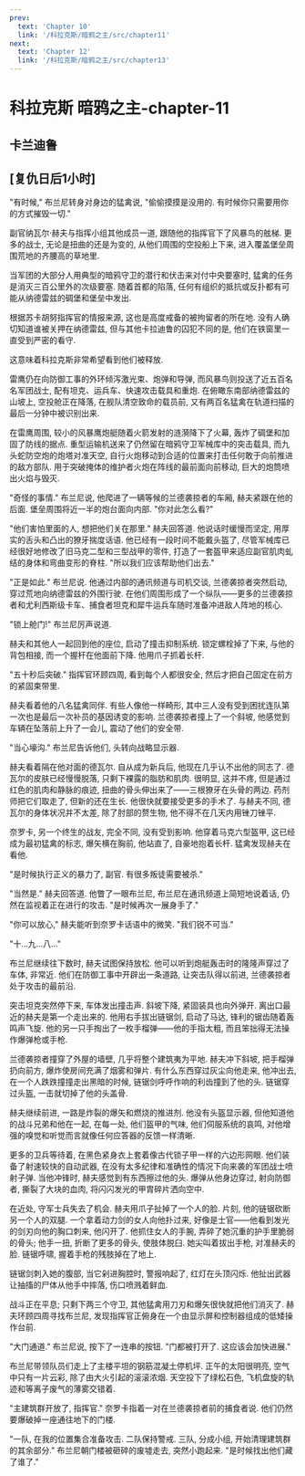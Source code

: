 ```yaml
---
prev:
  text: 'Chapter 10'
  link: '/科拉克斯/暗鸦之主/src/chapter11'
next:
  text: 'Chapter 12'
  link: '/科拉克斯/暗鸦之主/src/chapter13'
---
```


# 科拉克斯 暗鸦之主-chapter-11

## 卡兰迪鲁

## [复仇日后1小时]

"有时候," 布兰尼转身对身边的猛禽说, "偷偷摸摸是没用的. 有时候你只需要用你的方式摧毁一切."

副官纳瓦尔·赫夫与指挥小组其他成员一道, 跟随他的指挥官下了风暴鸟的舷梯. 更多的战士, 无论是扭曲的还是为变的, 从他们周围的空投船上下来, 进入覆盖堡垒周围荒地的齐腰高的草地里.

当军团的大部分人用典型的暗鸦守卫的潜行和伏击来对付中央要塞时, 猛禽的任务是消灭三百公里外的次级要塞. 随着首都的陷落, 任何有组织的抵抗或反扑都有可能从纳德雷兹的碉堡和堡垒中发出.

根据苏卡胡努指挥官的情报来源, 这也是高度戒备的被拘留者的所在地. 没有人确切知道谁被关押在纳德雷兹, 但与其他卡拉迪鲁的囚犯不同的是, 他们在铁窗里一直受到严密的看守.

这意味着科拉克斯非常希望看到他们被释放.

雷鹰仍在向防御工事的外环倾泻激光束、炮弹和导弹, 而风暴鸟则投送了近五百名名军团战士, 配有坦克、运兵车、快速攻击载具和重炮. 在俯瞰东南部纳德雷兹的山坡上, 空投舱正在降落, 在舰队清空致命的载员前, 又有两百名猛禽在轨道扫描的最后一分钟中被识别出来.

在雷鹰周围, 较小的风暴鹰炮艇随着火箭发射的涟漪降下了火幕, 轰炸了碉堡和加固了防线的据点. 重型运输机送来了仍然留在暗鸦守卫军械库中的突击载具, 而九头蛇防空炮的炮塔对准天空, 自行火炮移动到合适的位置来打击任何敢于向前推进的敌方部队. 用于突破掩体的维护者火炮在阵线的最前面向前移动, 巨大的炮筒喷出火焰与毁灭.

"奇怪的事情." 布兰尼说, 他爬进了一辆等候的兰德袭掠者的车厢, 赫夫紧跟在他的后面. 堡垒周围将近一半的炮台面向内部. "你对此怎么看?"

"他们害怕里面的人, 想把他们关在那里." 赫夫回答道. 他说话时缓慢而坚定, 用厚实的舌头和凸出的獠牙揣度话语. 他已经有一段时间不能戴头盔了, 尽管军械库已经很好地修改了旧马克二型和三型战甲的零件, 打造了一套盔甲来适应副官肌肉虬结的身体和弯曲变形的脊柱. "所以我们应该帮助他们出去."

"正是如此." 布兰尼说. 他通过内部的通讯频道与司机交谈, 兰德袭掠者突然启动, 穿过荒地向纳德雷兹的外围行驶. 在他们周围形成了一个纵队——更多的兰德袭掠者和尤利西斯级卡车、捕食者坦克和犀牛运兵车随时准备冲进敌人阵地的核心.

"锁上舱门!" 布兰尼厉声说道.

赫夫和其他人一起回到他的座位, 启动了撞击抑制系统. 锁定螺栓掉了下来, 与他的背包相接, 而一个握杆在他面前下降. 他用爪子抓着长杆.

"五十秒后突破." 指挥官环顾四周, 看到每个人都很安全, 然后才把自己固定在前方的紧固束带里.

赫夫看着他的八名猛禽同伴. 有些人像他一样畸形, 其中三人没有受到困扰连队第一次也是最后一次补员的基因诱变的影响. 兰德袭掠者撞上了一个斜坡, 他感觉到车辆在坠落前上升了一会儿, 震动了他们的安全带.

"当心壕沟." 布兰尼告诉他们, 头转向战略显示器.

赫夫看着隔在他对面的德瓦尔. 自从成为新兵后, 他现在几乎认不出他的同志了. 德瓦尔的皮肤已经慢慢脱落, 只剩下裸露的脂肪和肌肉. 很明显, 这并不疼, 但是通过红色的肌肉和静脉的痕迹, 扭曲的骨头伸出来了——三根獠牙在头骨的两边. 药剂师把它们取走了, 但新的还在生长. 他很快就要接受更多的手术了. 与赫夫不同, 德瓦尔的身体状况并不太差, 除了肘部的赘生物, 他不得不在几天内用锉刀锉平.

奈罗卡, 另一个终生的战友, 完全不同, 没有受到影响. 他穿着马克六型盔甲, 这已经成为最初猛禽的标志, 爆矢横在胸前, 他站直了, 自豪地抱着长杆. 猛禽发现赫夫在看他.

"是时候执行正义的暴力了, 副官. 有很多叛徒需要被杀."

"当然是." 赫夫回答道. 他瞥了一眼布兰尼, 布兰尼在通讯频道上简短地说着话, 仍然在监视着正在进行的攻击. "是时候再次一展身手了."

"你可以放心," 赫夫能听到奈罗卡话语中的微笑. "我们锐不可当."

"十…九…八…"

布兰尼继续往下数时, 赫夫试图保持放松. 他可以听到炮艇轰击时的隆隆声穿过了车体, 非常近. 他们在防御工事中开辟出一条道路, 让突击队得以前进, 兰德袭掠者处于攻击的最前沿.

突击坦克突然停下来, 车体发出撞击声. 斜坡下降, 紧固装具也向外弹开. 离出口最近的赫夫是第一个走出来的. 他用右手拔出链锯剑, 启动了马达, 锋利的锯齿随着轰鸣声飞旋. 他的另一只手掏出了一枚手榴弹——他的手指太粗, 而且笨拙得无法操作爆弹枪或手枪.

兰德袭掠者撞穿了外屋的墙壁, 几乎将整个建筑夷为平地. 赫夫冲下斜坡, 把手榴弹扔向前方, 爆炸使房间充满了烟雾和弹片. 有什么东西穿过灰尘向他走来, 他冲出去, 在一个人跌跌撞撞走出黑暗的时候, 链锯剑呼呼作响的利齿撞到了他的头. 链锯穿过头盔, 一击就切掉了他的头盖骨.

赫夫继续前进, 一路是炸裂的爆矢和燃烧的推进剂. 他没有头盔显示器, 但他知道他的战斗兄弟和他在一起, 在每一处, 他们盔甲的气味, 他们伺服系统的哀鸣, 对他增强的嗅觉和听觉而言就像任何应答器的反馈一样清晰.

更多的卫兵等待着, 在黑色紧身衣上套着像古代锁子甲一样的六边形网眼. 他们装备了射速较快的自动武器, 在没有太多纪律和准确性的情况下向来袭的军团战士喷射子弹. 当他冲锋时, 赫夫感觉到有东西擦过他的头. 爆弹从他身边穿过, 射向防御者, 撕裂了大块的血肉, 将闪闪发光的甲胄碎片洒向空中.

在近处, 守军士兵失去了机会. 赫夫用爪子扯掉了一个人的脸. 片刻, 他的链锯砍断另一个人的双腿. 一个拿着动力剑的女人向他扑过来, 好像是士官——他看到发光的剑刃向他的胸口刺来, 他闪开了. 他抓住女人的手腕, 弄碎了她沉重的护手里脆弱的骨头; 他手一扭, 折断了更多的骨头, 使肢体脱臼. 她尖叫着拔出手枪, 对准赫夫的脸. 链锯呼啸, 握着手枪的残肢掉在了地上.

链锯剑刺入她的腹部, 当它剁进胸腔时, 警报响起了, 红灯在头顶闪烁. 他扯出武器让抽搐的尸体从他手中摔落, 伤口喷溅着鲜血.

战斗正在平息; 只剩下两三个守卫, 其他猛禽用刀刃和爆矢很快就把他们消灭了. 赫夫环顾四周寻找布兰尼, 发现指挥官正俯身在一个由显示屏和控制器组成的低矮操作台前.

"大门通道." 布兰尼说, 按下了一连串的按钮. "门都被打开了. 这应该会加快进展."

布兰尼带领队员们走上了主楼平坦的钢筋混凝土停机坪. 正午的太阳很明亮, 空气中只有一片云彩, 除了由大火引起的滚滚浓烟. 天空投下了绿松石色, 飞机盘旋的轨迹和等离子废气的薄雾交错着.

"主建筑群开放了, 指挥官." 奈罗卡指着一对在兰德袭掠者前的捕食者说. 他们仍然要爆破掉一座通往地下的门楼.

"一队, 在我的位置集合准备攻击. 二队保持警戒. 三队, 分成小组, 开始清理建筑群的其余部分." 布兰尼朝门楼被砸碎的废墟走去, 突然小跑起来. "是时候找出他们藏了谁了."
